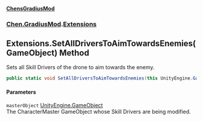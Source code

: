 #### [ChensGradiusMod](index 'index')
### [Chen.GradiusMod](neHTXX+yFsk1RpXqjkv9zg 'Chen.GradiusMod').[Extensions](MwRmIyAAEXRsALWGh0ZEdw 'Chen.GradiusMod.Extensions')
## Extensions.SetAllDriversToAimTowardsEnemies(GameObject) Method
Sets all Skill Drivers of the drone to aim towards the enemy.  
```csharp
public static void SetAllDriversToAimTowardsEnemies(this UnityEngine.GameObject masterObject);
```
#### Parameters
<a name='Chen_GradiusMod_Extensions_SetAllDriversToAimTowardsEnemies(UnityEngine_GameObject)_masterObject'></a>
`masterObject` [UnityEngine.GameObject](https://docs.microsoft.com/en-us/dotnet/api/UnityEngine.GameObject 'UnityEngine.GameObject')  
The CharacterMaster GameObject whose Skill Drivers are being modified.
  
